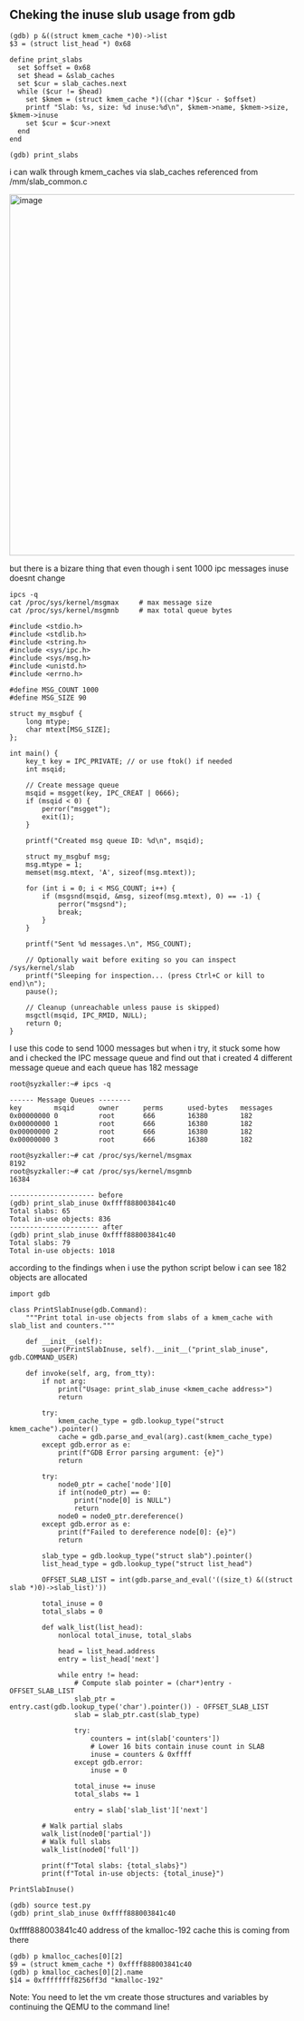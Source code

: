 ## Cheking the inuse slub usage from gdb

```
(gdb) p &((struct kmem_cache *)0)->list
$3 = (struct list_head *) 0x68 
                                                                                                                     
define print_slabs                                            
  set $offset = 0x68 
  set $head = &slab_caches
  set $cur = slab_caches.next
  while ($cur != $head)
    set $kmem = (struct kmem_cache *)((char *)$cur - $offset)
    printf "Slab: %s, size: %d inuse:%d\n", $kmem->name, $kmem->size, $kmem->inuse
    set $cur = $cur->next
  end
end

(gdb) print_slabs
```

i can walk through kmem_caches via slab_caches referenced from /mm/slab_common.c

<img width="687" height="637" alt="image" src="https://github.com/user-attachments/assets/64374cd6-9ac4-45c1-ac5f-950b062bcd9a" />


but there is a bizare thing that even though i sent 1000 ipc messages inuse doesnt change


```
ipcs -q
cat /proc/sys/kernel/msgmax     # max message size
cat /proc/sys/kernel/msgmnb     # max total queue bytes
```

```
#include <stdio.h>
#include <stdlib.h>
#include <string.h>
#include <sys/ipc.h>
#include <sys/msg.h>
#include <unistd.h>
#include <errno.h>

#define MSG_COUNT 1000
#define MSG_SIZE 90

struct my_msgbuf {
    long mtype;
    char mtext[MSG_SIZE];
};

int main() {
    key_t key = IPC_PRIVATE; // or use ftok() if needed
    int msqid;

    // Create message queue
    msqid = msgget(key, IPC_CREAT | 0666);
    if (msqid < 0) {
        perror("msgget");
        exit(1);
    }

    printf("Created msg queue ID: %d\n", msqid);

    struct my_msgbuf msg;
    msg.mtype = 1;
    memset(msg.mtext, 'A', sizeof(msg.mtext));

    for (int i = 0; i < MSG_COUNT; i++) {
        if (msgsnd(msqid, &msg, sizeof(msg.mtext), 0) == -1) {
            perror("msgsnd");
            break;
        }
    }

    printf("Sent %d messages.\n", MSG_COUNT);

    // Optionally wait before exiting so you can inspect /sys/kernel/slab
    printf("Sleeping for inspection... (press Ctrl+C or kill to end)\n");
    pause();

    // Cleanup (unreachable unless pause is skipped)
    msgctl(msqid, IPC_RMID, NULL);
    return 0;
}
```
I use this code to send 1000 messages but when i try, it stuck some how and i checked the IPC message queue and find out that i created 4 different message queue and each queue has 182 message


```
root@syzkaller:~# ipcs -q

------ Message Queues --------
key        msqid      owner      perms      used-bytes   messages    
0x00000000 0          root       666        16380        182         
0x00000000 1          root       666        16380        182         
0x00000000 2          root       666        16380        182         
0x00000000 3          root       666        16380        182         

root@syzkaller:~# cat /proc/sys/kernel/msgmax 
8192
root@syzkaller:~# cat /proc/sys/kernel/msgmnb
16384
```
```
--------------------- before
(gdb) print_slab_inuse 0xffff888003841c40
Total slabs: 65
Total in-use objects: 836
---------------------- after
(gdb) print_slab_inuse 0xffff888003841c40
Total slabs: 79
Total in-use objects: 1018
```
according to the findings when i use the python script below i can see 182 objects are allocated

```
import gdb

class PrintSlabInuse(gdb.Command):
    """Print total in-use objects from slabs of a kmem_cache with slab_list and counters."""

    def __init__(self):
        super(PrintSlabInuse, self).__init__("print_slab_inuse", gdb.COMMAND_USER)

    def invoke(self, arg, from_tty):
        if not arg:
            print("Usage: print_slab_inuse <kmem_cache address>")
            return

        try:
            kmem_cache_type = gdb.lookup_type("struct kmem_cache").pointer()
            cache = gdb.parse_and_eval(arg).cast(kmem_cache_type)
        except gdb.error as e:
            print(f"GDB Error parsing argument: {e}")
            return

        try:
            node0_ptr = cache['node'][0]
            if int(node0_ptr) == 0:
                print("node[0] is NULL")
                return
            node0 = node0_ptr.dereference()
        except gdb.error as e:
            print(f"Failed to dereference node[0]: {e}")
            return

        slab_type = gdb.lookup_type("struct slab").pointer()
        list_head_type = gdb.lookup_type("struct list_head")

        OFFSET_SLAB_LIST = int(gdb.parse_and_eval('((size_t) &((struct slab *)0)->slab_list)'))

        total_inuse = 0
        total_slabs = 0

        def walk_list(list_head):
            nonlocal total_inuse, total_slabs

            head = list_head.address
            entry = list_head['next']

            while entry != head:
                # Compute slab pointer = (char*)entry - OFFSET_SLAB_LIST
                slab_ptr = entry.cast(gdb.lookup_type('char').pointer()) - OFFSET_SLAB_LIST
                slab = slab_ptr.cast(slab_type)

                try:
                    counters = int(slab['counters'])
                    # Lower 16 bits contain inuse count in SLAB
                    inuse = counters & 0xffff
                except gdb.error:
                    inuse = 0

                total_inuse += inuse
                total_slabs += 1

                entry = slab['slab_list']['next']

        # Walk partial slabs
        walk_list(node0['partial'])
        # Walk full slabs
        walk_list(node0['full'])

        print(f"Total slabs: {total_slabs}")
        print(f"Total in-use objects: {total_inuse}")

PrintSlabInuse()

```


```
(gdb) source test.py
(gdb) print_slab_inuse 0xffff888003841c40
```
0xffff888003841c40 address of the kmalloc-192 cache this is coming from there
```
(gdb) p kmalloc_caches[0][2]
$9 = (struct kmem_cache *) 0xffff888003841c40
(gdb) p kmalloc_caches[0][2].name
$14 = 0xffffffff8256ff3d "kmalloc-192"
```

Note: You need to let the vm create those structures and variables by continuing the QEMU to the command line!

